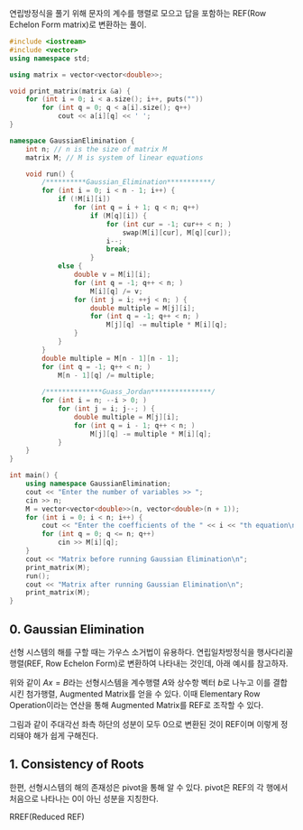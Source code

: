 연립방정식을 풀기 위해 문자의 계수를 행렬로 모으고 답을 포함하는 REF(Row Echelon Form matrix)로 변환하는 풀이.
```cpp
#include <iostream>
#include <vector>
using namespace std;

using matrix = vector<vector<double>>;

void print_matrix(matrix &a) {
    for (int i = 0; i < a.size(); i++, puts(""))
        for (int q = 0; q < a[i].size(); q++) 
            cout << a[i][q] << ' ';
}

namespace GaussianElimination {
    int n; // n is the size of matrix M
    matrix M; // M is system of linear equations

    void run() {
        /**********Gaussian_Elimination***********/
        for (int i = 0; i < n - 1; i++) {
            if (!M[i][i])
                for (int q = i + 1; q < n; q++)
                    if (M[q][i]) {
                        for (int cur = -1; cur++ < n; ) 
                            swap(M[i][cur], M[q][cur]);
                        i--;
                        break;
                    }
            else {
                double v = M[i][i];
                for (int q = -1; q++ < n; ) 
                    M[i][q] /= v;
                for (int j = i; ++j < n; ) {
                    double multiple = M[j][i];
                    for (int q = -1; q++ < n; ) 
                        M[j][q] -= multiple * M[i][q];
                }
            }
        }
        double multiple = M[n - 1][n - 1];
        for (int q = -1; q++ < n; ) 
            M[n - 1][q] /= multiple;
        
        /**************Guass_Jordan***************/
        for (int i = n; --i > 0; )
            for (int j = i; j--; ) {
                double multiple = M[j][i];
                for (int q = i - 1; q++ < n; ) 
                    M[j][q] -= multiple * M[i][q];
            }
    }
}

int main() {
    using namespace GaussianElimination;
    cout << "Enter the number of variables >> ";
    cin >> n;
    M = vector<vector<double>>(n, vector<double>(n + 1));
    for (int i = 0; i < n; i++) {
        cout << "Enter the coefficients of the " << i << "th equation\n>> ";
        for (int q = 0; q <= n; q++) 
            cin >> M[i][q];
    }
    cout << "Matrix before running Gaussian Elimination\n";
    print_matrix(M);
    run();
    cout << "Matrix after running Gaussian Elimination\n";
    print_matrix(M);
}

```

## 0. Gaussian Elimination
 선형 시스템의 해를 구할 때는 가우스 소거법이 유용하다. 연립일차방정식을 행사다리꼴 행렬(REF, Row Echelon Form)로 변환하여 나타내는 것인데, 아래 예시를 참고하자.
 
 위와 같이 $Ax=B$라는 선형시스템을 계수행렬 $A$와 상수항 벡터 $b$로 나누고 이를 결합시킨 첨가행렬, Augmented Matrix를 얻을 수 있다. 이때 Elementary Row Operation이라는 연산을 통해 Augmented Matrix를 REF로 조작할 수 있다.
 
 
 그림과 같이 주대각선 좌측 하단의 성분이 모두 0으로 변환된 것이 REF이며 이렇게 정리돼야 해가 쉽게 구해진다. 
 
 
 ## 1. Consistency of Roots
 한편, 선형시스템의 해의 존재성은 pivot을 통해 알 수 있다. pivot은 REF의 각 행에서 처음으로 나타나는 0이 아닌 성분을 지칭한다. 

 RREF(Reduced REF)
